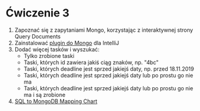 # Ćwiczenie 3
1. Zapoznać się z zapytaniami Mongo, korzystając z interaktywnej strony Query Documents
1. Zainstalować [plugin do Mongo](https://plugins.jetbrains.com/plugin/7141-mongo-plugin) dla IntelliJ
1. Dodać więcej tasków i wyszukać:
   * Tylko zrobione taski
   * Taski, których id zawiera jakiś ciąg znaków, np. "4bc"
   * Taski, których deadline jest sprzed jakiejś daty, np. przed 18.11.2019
   * Taski, których deadline jest sprzed jakiejś daty lub po prostu go nie ma
   * Taski, których deadline jest sprzed jakiejś daty lub po prostu go nie ma i są zrobione
1. [SQL to MongoDB Mapping Chart](https://docs.mongodb.com/manual/reference/sql-comparison/)